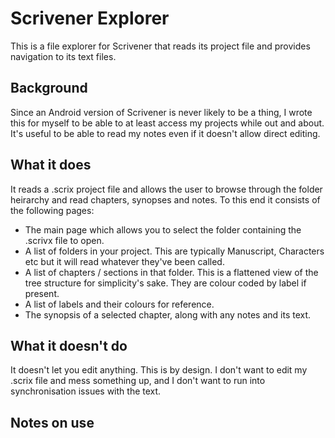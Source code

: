 # Scrivener Explorer
This is a file explorer for Scrivener that reads its project file and provides navigation to its text files.
## Background
Since an Android version of Scrivener is never likely to be a thing, I wrote this for myself to be able to at least access my projects while out and about. It's useful to be able to read my notes even if it doesn't allow direct editing.
## What it does
It reads a .scrix project file and allows the user to browse through the folder heirarchy and read chapters, synopses and notes.
To this end it consists of the following pages:
- The main page which allows you to select the folder containing the .scrivx file to open.
- A list of folders in your project. This are typically Manuscript, Characters etc but it will read whatever they've been called.
- A list of chapters / sections in that folder. This is a flattened view of the tree structure for simplicity's sake. They are colour coded by label if present.
- A list of labels and their colours for reference.
- The synopsis of a selected chapter, along with any notes and its text.
## What it doesn't do
It doesn't let you edit anything. This is by design. I don't want to edit my .scrix file and mess something up, and I don't want to run into synchronisation issues with the text.
## Notes on use

